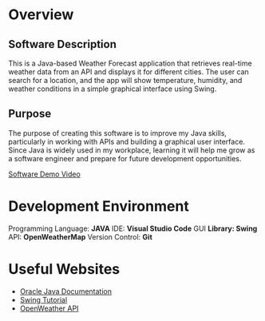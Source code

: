 # Overview

## Software Description

This is a Java-based Weather Forecast application that retrieves real-time weather data from an API and displays it for different cities. The user can search for a location, and the app will show temperature, humidity, and weather conditions in a simple graphical interface using Swing.

## Purpose

The purpose of creating this software is to improve my Java skills, particularly in working with APIs and building a graphical user interface. Since Java is widely used in my workplace, learning it will help me grow as a software engineer and prepare for future development opportunities.

[Software Demo Video](https://youtu.be/qspxNiNzUks)

# Development Environment

Programming Language: **JAVA**
IDE: **Visual Studio Code**
GUI **Library: Swing**
API: **OpenWeatherMap**
Version Control: **Git**

# Useful Websites

- [Oracle Java Documentation](https://docs.oracle.com/en/java/)
- [Swing Tutorial](https://docs.oracle.com/javase/tutorial/uiswing/)
- [OpenWeather API](https://openweathermap.org/)
